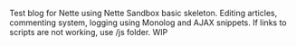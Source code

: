 Test blog for Nette using Nette Sandbox basic skeleton. 
Editing articles, commenting system, logging using Monolog and AJAX snippets.
If links to scripts are not working, use /js folder.
WIP
